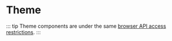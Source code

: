 # Theme

::: tip
Theme components are under the same [browser API access restrictions](../guidelines/using-vue.md#browser-api-access-restrictions).
:::
